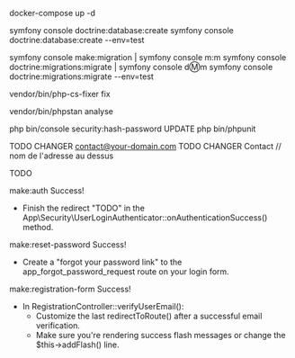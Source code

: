 docker-compose up -d

symfony console doctrine:database:create
symfony console doctrine:database:create --env=test

symfony console make:migration | symfony console m:m
symfony console doctrine:migrations:migrate | symfony console d:m:m
symfony console doctrine:migrations:migrate --env=test

vendor/bin/php-cs-fixer fix

vendor/bin/phpstan analyse

php bin/console security:hash-password
UPDATE
php bin/phpunit

TODO CHANGER contact@your-domain.com
TODO CHANGER Contact // nom de l'adresse au dessus

TODO

make:auth Success!

- Finish the redirect "TODO" in the App\Security\UserLoginAuthenticator::onAuthenticationSuccess() method.

make:reset-password Success!

- Create a "forgot your password link" to the app_forgot_password_request route on your login form.

make:registration-form Success!

- In RegistrationController::verifyUserEmail():
  - Customize the last redirectToRoute() after a successful email verification.
  - Make sure you're rendering success flash messages or change the $this->addFlash() line.
